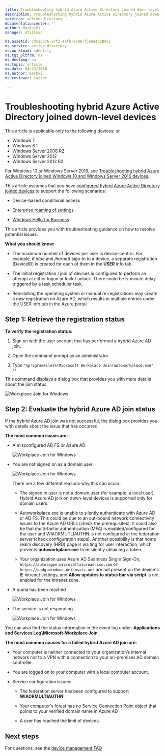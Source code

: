 ```yaml
---
title: Troubleshooting hybrid Azure Active Directory joined down-level devices | Microsoft Docs
description: Troubleshooting hybrid Azure Active Directory joined down-level devices. 
services: active-directory
documentationcenter: ''
author: MarkusVi
manager: mtillman

ms.assetid: cdc25576-37f2-4afb-a786-f59ba4c284c2
ms.service: active-directory
ms.workload: identity
ms.tgt_pltfrm: na
ms.devlang: na
ms.topic: article
ms.date: 04/23/2018
ms.author: markvi
ms.reviewer: jairoc

---
```

# Troubleshooting hybrid Azure Active Directory joined down-level devices 

This article is applicable only to the following devices: 
 or 
- Windows 7 
- Windows 8.1 
- Windows Server 2008 R2 
- Windows Server 2012 
- Windows Server 2012 R2 
 

For Windows 10 or Windows Server 2016, see [Troubleshooting hybrid Azure Active Directory joined Windows 10 and Windows Server 2016 devices](device-management-troubleshoot-hybrid-join-windows-current.md).

This article assumes that you have [configured hybrid Azure Active Directory joined devices](device-management-hybrid-azuread-joined-devices-setup.md) to support the following scenarios:

- Device-based conditional access

- [Enterprise roaming of settings](active-directory-windows-enterprise-state-roaming-overview.md)

- [Windows Hello for Business](active-directory-azureadjoin-passport-deployment.md) 





This article provides you with troubleshooting guidance on how to resolve potential issues.  

**What you should know:** 

- The maximum number of devices per user is device-centric. For example, if *jdoe* and *jharnett* sign-in to a device, a separate registration (DeviceID) is created for each of them in the **USER** info tab.  

- The initial registration / join of devices is configured to perform an attempt at either logon or lock / unlock. There could be 5-minute delay triggered by a task scheduler task. 

- Reinstalling the operating system or manual re-registrations may create a new registration on Azure AD, which results in multiple entries under the USER info tab in the Azure portal. 

## Step 1: Retrieve the registration status 

**To verify the registration status:**  

1. Sign on with the user account that has performed a hybrid Azure AD join.

2. Open the command prompt as an administrator 

3. Type `"%programFiles%\Microsoft Workplace Join\autoworkplace.exe" /i`

This command displays a dialog box that provides you with more details about the join status.

![Workplace Join for Windows](./media/active-directory-device-registration-troubleshoot-windows-legacy/01.png)


## Step 2: Evaluate the hybrid Azure AD join status 

If the hybrid Azure AD join was not successful, the dialog box provides you with details about the issue that has occurred.

**The most common issues are:**

- A misconfigured AD FS or Azure AD

    ![Workplace Join for Windows](./media/active-directory-device-registration-troubleshoot-windows-legacy/02.png)

- You are not signed on as a domain user

    ![Workplace Join for Windows](./media/active-directory-device-registration-troubleshoot-windows-legacy/03.png)
    
    There are a few different reasons why this can occur:
    
    - The signed in user is not a domain user (for example, a local user). Hybrid Azure AD join on down-level devices is supported only for domain users.
    
    - Autoworkplace.exe is unable to silently authenticate with Azure AD or AD FS. This could be due to an out-bound network connectivity issues to the Azure AD URLs (check the prerequisites). It could also be that multi-factor authentication (MFA) is enabled/configured for the user and WIAORMUTLIAUTHN is not configured at the federation server (check configuration steps). Another possibility is that home realm discovery (HRD) page is waiting for user interaction, which prevents **autoworkplace.exe** from silently obtaining a token.
    
    - Your organization uses Azure AD Seamless Single Sign-On, `https://autologon.microsoftazuread-sso.com` or `https://aadg.windows.net.nsatc.net` are not present on the device's IE intranet settings, and **Allow updates to status bar via script** is not enabled for the Intranet zone.

- A quota has been reached

    ![Workplace Join for Windows](./media/active-directory-device-registration-troubleshoot-windows-legacy/04.png)

- The service is not responding 

    ![Workplace Join for Windows](./media/active-directory-device-registration-troubleshoot-windows-legacy/05.png)

You can also find the status information in the event log under: **Applications and Services Log\Microsoft-Workplace Join**
  
**The most common causes for a failed hybrid Azure AD join are:** 

- Your computer is neither connected to your organization’s internal network nor to a VPN with a connection to your on-premises AD domain controller.

- You are logged on to your computer with a local computer account. 

- Service configuration issues: 

  - The federation server has been configured to support **WIAORMULTIAUTHN**. 

  - Your computer's forest has no Service Connection Point object that points to your verified domain name in Azure AD 

  - A user has reached the limit of devices. 

## Next steps

For questions, see the [device management FAQ](device-management-faq.md)  

